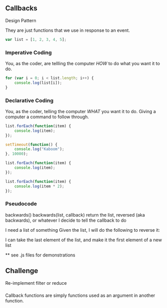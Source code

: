 ## Callbacks

Design Pattern

They are just functions that we use in response to an event.


```js
var list = [1, 2, 3, 4, 5];
```

### Imperative Coding
You, as the coder, are tellling the computer _HOW_ to do what you want it to do.

```js
for (var i = 0; i < list.length; i++) {
    console.log(list[i]);
}
```

### Declarative Coding
You, as the coder, telling the computer _WHAT_ you want it to do.
Giving a computer a command to follow through.

```js
list.forEach(function(item) {
    console.log(item);
});

setTimeout(function() {
    console.log("Kaboom");
}, 10000);

list.forEach(function(item) {
    console.log(item);
});

list.forEach(function(item) {
    console.log(item * 2);
});

```

### Pseudocode

backwards()
backwards(list, callback)
return the list, reversed (aka backwards), or whatever I decide to tell the callback to do

I need a list of something
Given the list, I will do the following to reverse it:

I can take the last element of the list, and make it the first element of a new list

** see .js files for demonstrations

## Challenge

Re-implement filter or reduce

###
Callback functions are simply functions used as an argument in another function.
